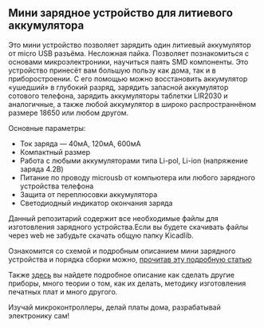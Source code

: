 ## Мини зарядное устройство для литиевого аккумулятора

Это мини устройство позволяет зарядить один литиевый аккумулятор от micro USB разъёма. Несложная пайка. Позволяет познакомиться с основами микроэлектроники, научиться паять SMD компоненты. Это устройство принесёт вам большую пользу как дома, так и в приборостроении.
С его помощью можно восстановить аккумулятор «ушедший» в глубокий разряд, зарядить запасной аккумулятор сотового телефона, зарядить аккумуляторы таблетки LIR2030 и аналогичные, а также любой аккумулятор в широко распространнёном размере 18650 или любом другом.

Основные параметры:
- Ток заряда — 40мА, 120мА, 600мА
- Компактный размер
- Работа с любыми аккумуляторами типа Li-pol, Li-ion (напряжение заряда 4.2В)
- Питание по проводу microusb от компьютера или любого зарядного устройства телефона
- Защита от переплюсовки аккумулятора
- Светодиодный индикатор окончания заряда
    
Данный репозитарий содержит все необходимые файлы для изготовления зарядного устройства.Если вы будете скачивать файлы через web не забудьте скачать общую папку Kicadlib.

Ознакомится со схемой и подробным описанием мини зарядного устройства и порядка сборки можно, [прочитав эту подробную статью](http://myowndevice.ru/index.php/pribory/instrumenty-i-izmeritelnye-pribory/item/51-mini-zaryadnoe-ustrojstvo)

Также [здесь](http://myowndevice.ru) вы найдете подробное описание как сделать другие приборы, много теории о том, как их делать, методику изготовления печатных плат и много другого.

Изучай микроконтроллеры, делай платы дома, разрабатывай электронику сам!

